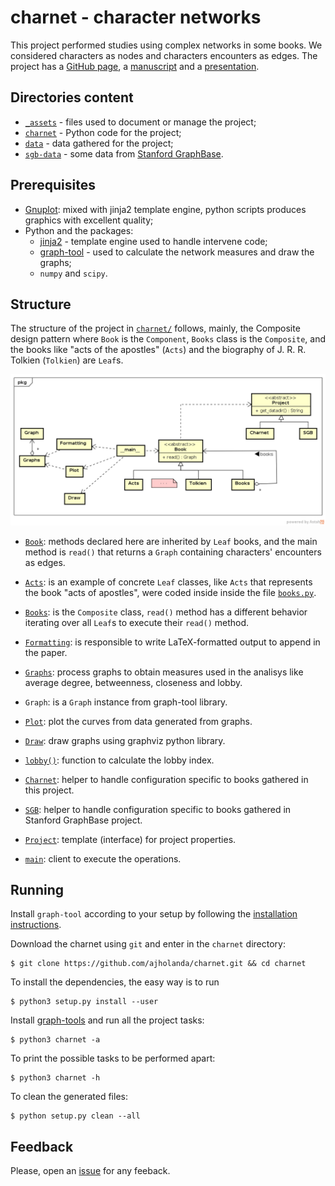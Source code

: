 # charnet - character networks

This project performed studies using complex networks in some books. We considered
 characters as nodes and characters encounters as edges. The project
 has a [GitHub page](https://ajholanda.github.io/charnet/), a
 [manuscript](https://arxiv.org/abs/1704.08197) and a 
 [presentation](https://pt.overleaf.com/read/vszbrbjcbtpq).

## Directories content

* [`_assets`](_assets/) - files used to document or manage the project;
* [`charnet`](charnet/) - Python code for the project;
* [`data`](data/) - data gathered for the project;
* [`sgb-data`](sgb-data/) - some data from [Stanford GraphBase](http://www-cs-faculty.stanford.edu/~uno/sgb.html).

## Prerequisites

* [Gnuplot](http://www.gnuplot.info/): mixed with jinja2 template engine, python scripts 
    produces graphics with excellent quality;
* Python and the packages:
  * [jinja2](http://jinja.pocoo.org/docs/2.10/) - template engine used to handle intervene code;
  * [graph-tool](https://graph-tool.skewed.de/) - used to calculate the network measures and draw the graphs;
  * `numpy` and `scipy`.

## Structure

The structure of the project in [`charnet/`](charnet/) follows,
mainly, the Composite design pattern where `Book` is the `Component`,
`Books` class is the `Composite`, and the books like "acts of the
apostles" (`Acts`) and the biography of J. R. R. Tolkien (`Tolkien`)
are `Leaf`s.
 
![UML class diagram](dia.png)

- [`Book`](charnet/__main__.py): methods declared here are inherited by `Leaf`
  books, and the main method is `read()` that returns a `Graph`
  containing characters' encounters as edges.

- [`Acts`](charnet/__main__.py): is an example of concrete `Leaf` classes, like
  `Acts` that represents the book "acts of apostles", were coded
  inside inside the file [`books.py`](books.py).

- [`Books`](charnet/__main__.py): is the `Composite` class, `read()` method has a
  different behavior iterating over all `Leaf`s to execute their
  `read()` method.

- [`Formatting`](charnet/__main__.py): is responsible to write
  LaTeX-formatted output to append in the paper.

- [`Graphs`](charnet/__main__.py): process graphs to obtain measures used in the
  analisys like average degree, betweenness, closeness and lobby.

- `Graph`: is a `Graph` instance from graph-tool library.

- [`Plot`](charnet/__main__.py): plot the curves from data generated from
  graphs.

- [`Draw`](charnet/__main__.py): draw graphs using graphviz python library.

- [`lobby()`](charnet/__main__.py): function to calculate the lobby index.

- [`Charnet`](charnet/__main__.py): helper to handle configuration specific to
  books gathered in this project.

- [`SGB`](charnet/__main__.py): helper to handle configuration specific to books
  gathered in Stanford GraphBase project.

- [`Project`](charnet/__main__.py): template (interface) for project properties.

- [`main`](__main__.py): client to execute the operations.

## Running

Install `graph-tool` according to your setup by following the
[installation instructions](https://git.skewed.de/count0/graph-tool/wikis/installation-instructions).


Download the charnet using `git` and enter in the `charnet` directory:

````
$ git clone https://github.com/ajholanda/charnet.git && cd charnet
````

To install the dependencies, the easy way is to run

````
$ python3 setup.py install --user
````

Install [graph-tools](https://git.skewed.de/count0/graph-tool/wikis/installation-instructions) and run all the project tasks:

````
$ python3 charnet -a
````

To print the possible tasks to be performed apart:

````
$ python3 charnet -h
````

To clean the generated files:

````
$ python setup.py clean --all
````

## Feedback

Please, open an [issue](https://github.com/ajholanda/charnet/issues) for any feeback.
